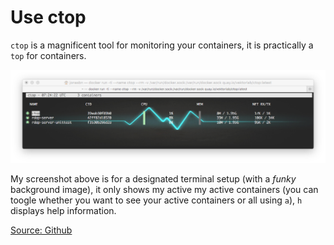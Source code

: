 # Use ctop

`ctop` is a magnificent tool for monitoring your containers, it is practically a `top` for containers.

![ctop](ctop.png)

My screenshot above is for a designated terminal setup (with a _funky_ background image), it only shows my active my active containers (you can toogle whether you want to see your active containers or all using `a`), `h` displays help information.

[Source: Github](https://github.com/bcicen/ctop)